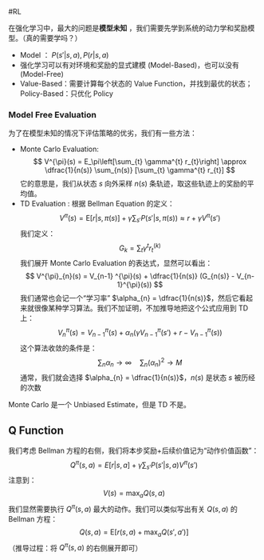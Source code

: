 #RL 

在强化学习中，最大的问题是**模型未知** ，我们需要先学到系统的动力学和奖励模型。（真的需要学吗？）
- Model ： $P(s'|s,a),P(r|s,a)$ 
- 强化学习可以有对环境和奖励的显式建模 (Model-Based)，也可以没有 (Model-Free)
- Value-Based：需要计算每个状态的 Value Function，并找到最优的状态；Policy-Based：只优化 Policy 


### Model Free Evaluation 
为了在模型未知的情况下评估策略的优劣，我们有一些方法：
- Monte Carlo Evaluation:
$$
V^{\pi}(s) =   E_\pi\left[\sum_{t} \gamma^{t} r_{t}\right] \approx \dfrac{1}{n(s)} \sum_{n(s)} [\sum_{t} \gamma^{t} r_{t}]
$$
它的意思是，我们从状态 $s$ 向外采样 $n(s)$ 条轨迹，取这些轨迹上的奖励的平均值。
- TD Evaluation : 根据 Bellman Equation 的定义：
$$
V^{\pi}(s) = \mathrm{E}[r|s,\pi(s)] + \gamma \sum_{s'}  P(s'|s,\pi(s))  \approx r + \gamma V^\pi(s')
$$
我们定义：
$$
G_{k} = \sum_{t} \gamma^{t} r_{t}^{(k)}  
$$
我们展开 Monte Carlo Evaluation 的表达式，显然可以看出：
$$
V^{\pi}_{n}(s) = V_{n-1} ^{\pi}(s) + \dfrac{1}{n(s)} (G_{n(s)} -  V_{n-1}^{\pi}(s))
$$
我们通常也会记一个“学习率” $\alpha_{n}  = \dfrac{1}{n(s)}$，然后它看起来就很像某种学习算法。我们不加证明，不加推导地把这个公式应用到 TD 上：
$$
V_{n}^{\pi}(s) = V_{n-1}^{\pi}(s)  + \alpha_{n} (\gamma V_{n-1}^{\pi}(s')  + r  - V_{n-1}^{\pi}(s) )
$$
这个算法收敛的条件是：
$$
\sum_{n} \alpha_{n} \rightarrow \infty   \quad \sum_{n}(\alpha_{n})^{2}  \rightarrow M
$$
通常，我们就会选择 $\alpha_{n} = \dfrac{1}{n(s)}$，$n(s)$ 是状态 $s$ 被历经的次数

Monte Carlo 是一个 Unbiased Estimate，但是 TD 不是。

## Q Function 
我们考虑 Bellman 方程的右侧，我们将本步奖励+后续价值记为“动作价值函数”：
$$
Q^\pi(s,a) = E[r|s,a] + \gamma \sum_{s'} P(s'|s,a) V^\pi(s')
$$
注意到：
$$
V(s)  = \max_{a}Q(s,a)
$$
我们显然需要执行 $Q^{\pi}(s,a)$ 最大的动作。我们可以类似写出有关 $Q(s,a)$ 的 Bellman 方程：
$$
Q(s,a) = \mathrm{E}[ r(s,a) + \max_{a} Q(s',a') ] 
$$
（推导过程：将 $Q^{\pi}(s,a)$ 的右侧展开即可）


